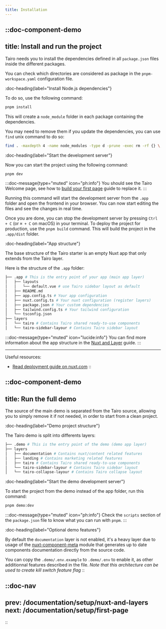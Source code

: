 ```yaml
---
title: Installation
---
```



::doc-component-demo
---
title: Install and run the project
---

Tairo needs you to install the dependencies defined in all `package.json` files inside the different packages. 

You can check which directories are considered as package in the `pnpm-workspace.yaml` configuration file.

:doc-heading{label="Install Node.js dependencies"}

To do so, use the following command:

```bash
pnpm install
```

This will create a `node_module` folder in each package containing the dependencies.

You may need to remove them if you update the dependencies, you can use `find` unix command to do so:

```bash
find . -maxdepth 4 -name node_modules -type d -prune -exec rm -rf {} \;
```

:doc-heading{label="Start the development server"}

Now you can start the project using the following command:

```bash
pnpm dev
```

:::doc-message{type="muted" icon="ph:info"}
You should see the Tairo Welcome page, see how to [build your first page](/documentation/setup/first-page) guide to replace it.
:::

Running this command will start the development server from the `.app` folder and open the frontend in your browser. You can now start editing the files and see the changes in real time.

Once you are done, you can stop the development server by pressing `Ctrl + C` (or `⌘ + C` on macOS) in your terminal. To deploy the project for production, use the `pnpm build` command. This will build the project in the `.app/dist` folder.

:doc-heading{label="App structure"}

The base structure of the Tairo starter is an empty Nuxt app that only extends from the Tairo layer.

Here is the structure of the `.app` folder: 

```bash
├── .app # This is the entry point of your app (main app layer)
│   ├── layouts
│   │   └── default.vue # use Tairo sidebar layout as default
│   ├── README.md
│   ├── app.config.ts # Your app configuration
│   ├── nuxt.config.ts # Your nuxt configuration (register layers)
│   ├── package.json # Your custom dependencies
│   ├── tailwind.config.ts # Your tailwind configuration
│   └── tsconfig.json
├── layers
│   └── tairo # Contains Tairo shared ready-to-use components
│   └── tairo-sidebar-layour # Contains Tairo sidebar layout
```

:::doc-message{type="muted" icon="lucide:info"}
You can find more information about the app structure in the [Nuxt and Layer](/documentation/setup/nuxt-and-layers) guide.
:::

---

Useful resources:

- [Read deployment guide on nuxt.com](https://nuxt.com/docs/getting-started/deployment)
::



::doc-component-demo
---
title: Run the full demo
---
The source of the main demo is separated from the Tairo source, 
allowing you to simply remove it if not needed, in order to start from a clean project.

:doc-heading{label="Demo project structure"}

The Tairo demo is split into differents layers: 

```bash
├── .demo # This is the entry point of the demo (demo app layer)
├── layers
│   ├── documentation # Contains nuxt/content related features
│   ├── landing # Contains marketing related features
│   ├── tairo # Contains Tairo shared ready-to-use components
│   └── tairo-sidebar-layour # Contains Tairo sidebar layout
│   └── tairo-collapse-layour # Contains Tairo collapse layout
```

:doc-heading{label="Start the demo development server"}

To start the project from the demo instead of the app folder, run this command:

```bash
pnpm demo:dev
```

:::doc-message{type="muted" icon="ph:info"}
Check the `scripts` section of the `package.json` file to know what you can run with `pnpm`.
:::


:doc-heading{label="Optional demo features"}

By default the `documentation` layer is not enabled, it's a heavy layer due to usage of the [nuxt-component-meta](https://github.com/nuxtlabs/nuxt-component-meta) module that generates up to date components documentation directly from the source code.

You can copy the `.demo/.env.example` to `.demo/.env` to enable it, as other additionnal features described in the file. *Note that this architecture can be used to create kill switch feature flag*
::




::doc-nav
---
prev: /documentation/setup/nuxt-and-layers
next: /documentation/setup/first-page
---
::